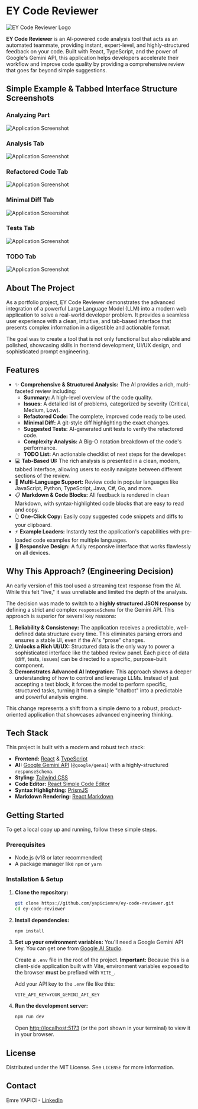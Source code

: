 # EY Code Reviewer

![EY Code Reviewer Logo](components\docs\logo.png)

**EY Code Reviewer** is an AI-powered code analysis tool that acts as an automated teammate, providing instant, expert-level, and highly-structured feedback on your code. Built with React, TypeScript, and the power of Google's Gemini API, this application helps developers accelerate their workflow and improve code quality by providing a comprehensive review that goes far beyond simple suggestions.

## Simple Example & Tabbed Interface Structure Screenshots

### **Analyzing Part**
![Application Screenshot](components\docs\1-Analyzing.png)

### **Analysis Tab**
![Application Screenshot](components\docs\2-Analysis.png)

### **Refactored Code Tab**
![Application Screenshot](components\docs\3-RefactoredCode.png)

### **Minimal Diff Tab**
![Application Screenshot](components\docs\4-MinimalDiff.png)

### **Tests Tab**
![Application Screenshot](components\docs\5-Tests.png)

### **TODO Tab**
![Application Screenshot](components\docs\6-TODO.png)

## About The Project

As a portfolio project, EY Code Reviewer demonstrates the advanced integration of a powerful Large Language Model (LLM) into a modern web application to solve a real-world developer problem. It provides a seamless user experience with a clean, intuitive, and tab-based interface that presents complex information in a digestible and actionable format.

The goal was to create a tool that is not only functional but also reliable and polished, showcasing skills in frontend development, UI/UX design, and sophisticated prompt engineering.

## Features

-   ✨ **Comprehensive & Structured Analysis:** The AI provides a rich, multi-faceted review including:
    -   **Summary:** A high-level overview of the code quality.
    -   **Issues:** A detailed list of problems, categorized by severity (Critical, Medium, Low).
    -   **Refactored Code:** The complete, improved code ready to be used.
    -   **Minimal Diff:** A git-style diff highlighting the exact changes.
    -   **Suggested Tests:** AI-generated unit tests to verify the refactored code.
    -   **Complexity Analysis:** A Big-O notation breakdown of the code's performance.
    -   **TODO List:** An actionable checklist of next steps for the developer.
-   💻 **Tab-Based UI:** The rich analysis is presented in a clean, modern, tabbed interface, allowing users to easily navigate between different sections of the review.
-   🚀 **Multi-Language Support:** Review code in popular languages like JavaScript, Python, TypeScript, Java, C#, Go, and more.
-   📋 **Markdown & Code Blocks:** All feedback is rendered in clean Markdown, with syntax-highlighted code blocks that are easy to read and copy.
-   👆 **One-Click Copy:** Easily copy suggested code snippets and diffs to your clipboard.
-   ⚡ **Example Loaders:** Instantly test the application's capabilities with pre-loaded code examples for multiple languages.
-   📱 **Responsive Design:** A fully responsive interface that works flawlessly on all devices.

## Why This Approach? (Engineering Decision)

An early version of this tool used a streaming text response from the AI. While this felt "live," it was unreliable and limited the depth of the analysis.

The decision was made to switch to a **highly structured JSON response** by defining a strict and complex `responseSchema` for the Gemini API. This approach is superior for several key reasons:

1.  **Reliability & Consistency:** The application receives a predictable, well-defined data structure every time. This eliminates parsing errors and ensures a stable UI, even if the AI's "prose" changes.
2.  **Unlocks a Rich UI/UX:** Structured data is the only way to power a sophisticated interface like the tabbed review panel. Each piece of data (diff, tests, issues) can be directed to a specific, purpose-built component.
3.  **Demonstrates Advanced AI Integration:** This approach shows a deeper understanding of how to control and leverage LLMs. Instead of just accepting a text block, it forces the model to perform specific, structured tasks, turning it from a simple "chatbot" into a predictable and powerful analysis engine.

This change represents a shift from a simple demo to a robust, product-oriented application that showcases advanced engineering thinking.

## Tech Stack

This project is built with a modern and robust tech stack:

-   **Frontend:** [React](https://reactjs.org/) & [TypeScript](https://www.typescriptlang.org/)
-   **AI:** [Google Gemini API](https://ai.google.dev/) (`@google/genai`) with a highly-structured `responseSchema`.
-   **Styling:** [Tailwind CSS](https://tailwindcss.com/)
-   **Code Editor:** [React Simple Code Editor](https://github.com/satya164/react-simple-code-editor)
-   **Syntax Highlighting:** [PrismJS](https://prismjs.com/)
-   **Markdown Rendering:** [React Markdown](https://github.com/remarkjs/react-markdown)

## Getting Started

To get a local copy up and running, follow these simple steps.

### Prerequisites

-   Node.js (v18 or later recommended)
-   A package manager like `npm` or `yarn`

### Installation & Setup

1.  **Clone the repository:**
    ```sh
    git clone https://github.com/yapiciemre/ey-code-reviewer.git
    cd ey-code-reviewer
    ```

2.  **Install dependencies:**
    ```sh
    npm install
    ```

3.  **Set up your environment variables:**
    You'll need a Google Gemini API key. You can get one from [Google AI Studio](https://aistudio.google.com/app/apikey).

    Create a `.env` file in the root of the project. **Important:** Because this is a client-side application built with Vite, environment variables exposed to the browser **must** be prefixed with `VITE_`.

    Add your API key to the `.env` file like this:
    ```
    VITE_API_KEY=YOUR_GEMINI_API_KEY
    ```

4.  **Run the development server:**
    ```sh
    npm run dev
    ```
    Open [http://localhost:5173](http://localhost:5173) (or the port shown in your terminal) to view it in your browser.

## License

Distributed under the MIT License. See `LICENSE` for more information.

## Contact

Emre YAPICI - [LinkedIn](https://www.linkedin.com/in/yapiciemre)
